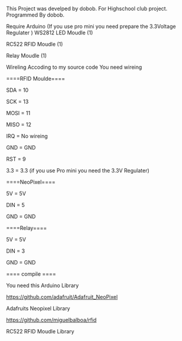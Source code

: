 This Project was develped by dobob. For Highschool club project. Programmed By dobob.

Require Arduino (If you use pro mini you need prepare the 3.3Voltage Regulater )
WS2812 LED Moudle (1)

RC522 RFID Moudle (1)

Relay Moudle (1)

Wireling
Accoding to my source code You need wireing

====RFID Moulde====

SDA = 10

SCK = 13

MOSI = 11

MISO = 12

IRQ = No wireing

GND = GND

RST = 9

3.3 = 3.3 (if you use Pro mini you need the 3.3V Regulater)

====NeoPixel====

5V = 5V

DIN = 5

GND = GND

====Relay====

5V = 5V

DIN = 3

GND = GND

==== compile ====

You need this Arduino Library

https://github.com/adafruit/Adafruit_NeoPixel

Adafruits Neopixel Library

https://github.com/miguelbalboa/rfid

RC522 RFID Moudle Library
